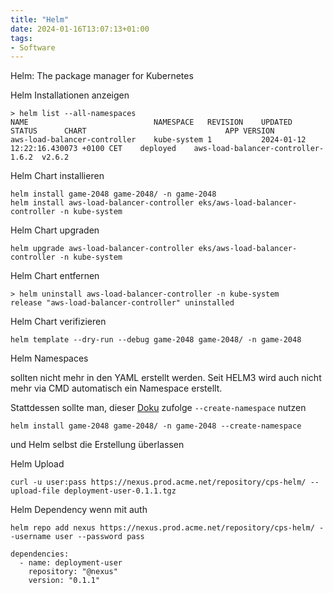 ```yaml
---
title: "Helm"
date: 2024-01-16T13:07:13+01:00
tags:
- Software
---
```


Helm: The package manager for Kubernetes

<!--more-->

Helm Installationen anzeigen

```
> helm list --all-namespaces
NAME                        	NAMESPACE  	REVISION	UPDATED                             	STATUS  	CHART                             	APP VERSION
aws-load-balancer-controller	kube-system	1       	2024-01-12 12:22:16.430073 +0100 CET	deployed	aws-load-balancer-controller-1.6.2	v2.6.2
```

Helm Chart installieren

```
helm install game-2048 game-2048/ -n game-2048
helm install aws-load-balancer-controller eks/aws-load-balancer-controller -n kube-system
```

Helm Chart upgraden 

    helm upgrade aws-load-balancer-controller eks/aws-load-balancer-controller -n kube-system

Helm Chart entfernen

```
> helm uninstall aws-load-balancer-controller -n kube-system
release "aws-load-balancer-controller" uninstalled
```

Helm Chart verifizieren

```
helm template --dry-run --debug game-2048 game-2048/ -n game-2048
```

Helm Namespaces

sollten nicht mehr in den YAML erstellt werden. 
Seit HELM3 wird auch nicht mehr via CMD automatisch ein Namespace erstellt. 

Stattdessen sollte man, dieser
[Doku](https://helm.sh/docs/faq/changes_since_helm2/#automatically-creating-namespaces) zufolge `--create-namespace` nutzen

```
helm install game-2048 game-2048/ -n game-2048 --create-namespace
```

und Helm selbst die Erstellung überlassen

Helm Upload

```
curl -u user:pass https://nexus.prod.acme.net/repository/cps-helm/ --upload-file deployment-user-0.1.1.tgz
```

Helm Dependency wenn mit auth
```
helm repo add nexus https://nexus.prod.acme.net/repository/cps-helm/ --username user --password pass 

dependencies:
  - name: deployment-user
    repository: "@nexus"
    version: "0.1.1"
```
